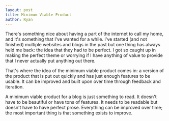 ```yaml
---
layout: post
title: Minimum Viable Product
author: Ryan
---
```


There's something nice about having a part of the internet to call my home, and it's something that I've wanted for a while. I've started (and not finished) multiple websites and blogs in the past but one thing has always held me back: the idea that they had to be perfect. I got so caught up in making the perfect theme or worrying if I have anything of value to provide that I never actually put anything out there. 

That's where the idea of the minimum viable product comes in: a version of the product that is put out quickly and has just enough features to be usable. It can be improved and built upon over time through feedback and iteration.

A minimum viable product for a blog is just something to read. It doesn't have to be beautiful or have tons of features. It needs to be readable but doesn't have to have perfect prose. Everything can be improved over time; the most important thing is that something exists to improve.
